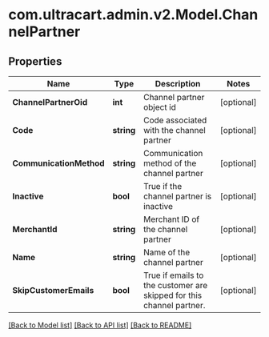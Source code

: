 
# com.ultracart.admin.v2.Model.ChannelPartner

## Properties

Name | Type | Description | Notes
------------ | ------------- | ------------- | -------------
**ChannelPartnerOid** | **int** | Channel partner object id | [optional] 
**Code** | **string** | Code associated with the channel partner | [optional] 
**CommunicationMethod** | **string** | Communication method of the channel partner | [optional] 
**Inactive** | **bool** | True if the channel partner is inactive | [optional] 
**MerchantId** | **string** | Merchant ID of the channel partner | [optional] 
**Name** | **string** | Name of the channel partner | [optional] 
**SkipCustomerEmails** | **bool** | True if emails to the customer are skipped for this channel partner. | [optional] 

[[Back to Model list]](../README.md#documentation-for-models)
[[Back to API list]](../README.md#documentation-for-api-endpoints)
[[Back to README]](../README.md)

